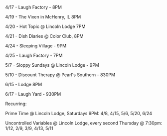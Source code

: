 4/17 - Laugh Factory - 8PM

4/19 - The Vixen in McHenry, IL 8PM

4/20 - Hot Topic @ Lincoln Lodge 7PM

4/21 - Dish Diaries @ Color Club, 8PM

4/24 - Sleeping Village - 9PM

4/25 - Laugh Factory - 7PM

5/7 - Sloppy Sundays @ Lincoln Lodge - 9PM

5/10 - Discount Therapy @ Pearl's Southern - 830PM

6/15 - Lodge 8PM

6/17 - Laugh Yard - 930PM

Recurring:

Prime Time @ Lincoln Lodge, Saturdays 9PM: 4/8, 4/15, 5/6, 5/20, 6/24

Uncontrolled Variables @ Lincoln Lodge, every second Thursday @ 7:30pm: 1/12, 2/9, 3/9, 4/13, 5/11


